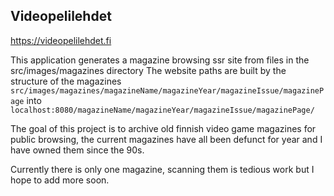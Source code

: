 ## Videopelilehdet

https://videopelilehdet.fi

This application generates a magazine browsing ssr site from files in the src/images/magazines directory
The website paths are built by the structure of the magazines `src/images/magazines/magazineName/magazineYear/magazineIssue/magazinePage` into `localhost:8080/magazineName/magazineYear/magazineIssue/magazinePage/`

The goal of this project is to archive old finnish video game magazines for public browsing, the current magazines have all been defunct for year and I have owned them since the 90s.

Currently there is only one magazine, scanning them is tedious work but I hope to add more soon.

